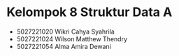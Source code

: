 # Kelompok 8 Struktur Data A

- 5027221020	Wikri Cahya Syahrila
- 5027221024	Wilson Matthew Thendry
- 5027221054	Alma Amira Dewani
